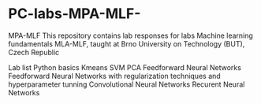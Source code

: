 # PC-labs-MPA-MLF-
MPA-MLF
This repository contains lab responses for labs Machine learning fundamentals MLA-MLF, taught at Brno University on Technology (BUT), Czech Republic

Lab list
Python basics
Kmeans
SVM
PCA
Feedforward Neural Networks
Feedforward Neural Networks with regularization techniques and hyperparameter tunning
Convolutional Neural Networks
Recurent Neural Networks
